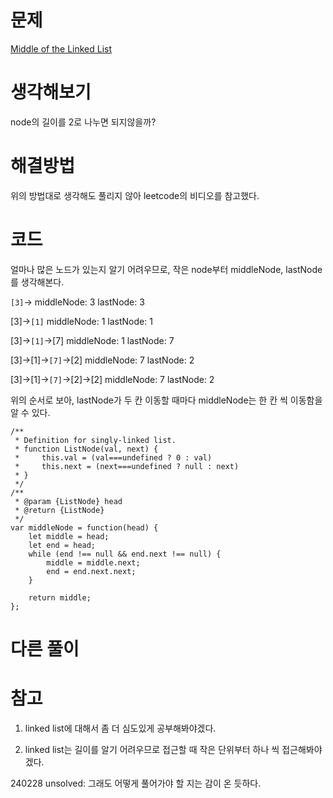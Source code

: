# 문제

[Middle of the Linked List](https://leetcode.com/problems/middle-of-the-linked-list/)

# 생각해보기

node의 길이를 2로 나누면 되지않을까?

# 해결방법

위의 방법대로 생각해도 풀리지 않아 leetcode의 비디오를 참고했다.

# 코드

얼마나 많은 노드가 있는지 알기 어려우므로, 작은 node부터 middleNode, lastNode를 생각해본다.

`[3]`->
middleNode: 3
lastNode: 3

[3]->`[1]`
middleNode: 1
lastNode: 1

[3]->`[1]`->[7]
middleNode: 1
lastNode: 7

[3]->[1]->`[7]`->[2]
middleNode: 7
lastNode: 2

[3]->[1]->`[7]`->[2]->[2]
middleNode: 7
lastNode: 2

위의 순서로 보아, lastNode가 두 칸 이동할 때마다 middleNode는 한 칸 씩 이동함을 알 수 있다.

```
/**
 * Definition for singly-linked list.
 * function ListNode(val, next) {
 *     this.val = (val===undefined ? 0 : val)
 *     this.next = (next===undefined ? null : next)
 * }
 */
/**
 * @param {ListNode} head
 * @return {ListNode}
 */
var middleNode = function(head) {
    let middle = head;
    let end = head;
    while (end !== null && end.next !== null) {
        middle = middle.next;
        end = end.next.next;
    }

    return middle;
};
```

# 다른 풀이

# 참고

1. linked list에 대해서 좀 더 심도있게 공부해봐야겠다.

2. linked list는 길이를 알기 어려우므로 접근할 때 작은 단위부터 하나 씩 접근해봐야겠다.

240228 unsolved: 그래도 어떻게 풀어가야 할 지는 감이 온 듯하다.
